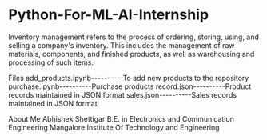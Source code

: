 # Python-For-ML-AI-Internship
Inventory management refers to the process of ordering, storing, using, and selling a company's inventory. This includes the management of raw materials, components, and finished products, as well as warehousing and processing of such items.

Files
add_products.ipynb----------To add new products to the repository
purchase.ipynb----------Purchase products
record.json----------Product records maintained in JSON format
sales.json----------Sales records maintained in JSON format

About Me
Abhishek Shettigar
B.E. in Electronics and Communication Engineering
Mangalore Institute Of Technology and Engineering
